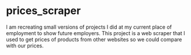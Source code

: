 # prices_scraper
I am recreating small versions of projects I did at my current place of employment to show future employers. This project is a web scraper that I used to get prices of products from other websites so we could compare with our prices. 
